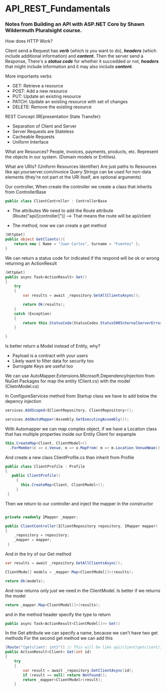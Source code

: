 # API_REST_Fundamentals
### Notes from Building an API with ASP.NET Core by Shawn Wildermuth Pluralsight course.

How does HTTP Work?

Client send a Request has **_verb_** (which is you want to do), **_headers_** (which include additional information) and **_content._**
Then the server send a Response, There's a **_status code_** for whether it succedded or not, **_headers_** that might include information and it may also include **_content._**

More importants verbs
- GET: Retrieve a resource
- POST: Add a new resource
- PUT: Update an existing resource
- PATCH: Update an existing resource with set of changes
- DELETE: Remove the existing resource

REST Concept (REpresentation State Transfer):
- Separation of Client and Server
- Server Requests are Stateless
- Cacheable Requests
- Uniform Interface

What are Resources? People, invoices, payments, products, etc. Represent the objects in our system. (Domain models or Entities).

What are URIs? (Uniform Resources Identifier) Are just paths to Resources like api.yourserver.com/invoice
Query Strings can be used for non-data elements (they're not part ot the URI itself, are optional arguments)

Our controller, When create the controller we create a class that inherits from ControllerBase

```C#
public class ClientController : ControllerBase
```

 - The attributes
 We need to add the Route attribute
 [Route("api/[controller]")] --> That means the route will be api/client
 
 - The method, now we can create a get method
 
``` C#
[HttpGet]
public object GetClients(){
    return new { Name = "Juan Carlos", Surname = "Fuentes" };
}
```
 
We can return a status code for indicated if the respond will be ok or wrong returning an ActionResult
 
```C#
[HttpGet]
public async Task<ActionResult> Get()
{
    try
    {
        var results = await _repository.GetAllClientsAsync();

        return Ok(results);
    }
    catch (Exception)
    {
        return this.StatusCode(StatusCodes.Status500InternalServerError, "Database Failed")
    }

}
```
 
Is better return a Model instead of Entity, why?

  - Payload is a contract with your users
  - Likely want to filter data for security too
  - Surrogate Keys are useful too
  
 We can use AutoMapper.Extensions.Microsoft.DependencyInjection from NuGet Packages for map the entity (Client.cs) with the model (ClietnModel.cs)
 
 In ConfigureServices method from Startup class we have to add below the depency injection
 
 ```C#
 services.AddScoped<IClientRepository, ClientRepository>();
 
 services.AddAutoMapper(Assembly.GetExecutingAssembly());
 ```
 
With Automapper we can map complex object, if we have a Location class that has multiple properties inside our Entity Client for expample

```C#
this.CreateMap<Client, ClientModel>()
  .ForMember(c => c.Venue, o => o.MapFrom( m => m.Location.VenueNmae));
```

And create a new class ClientProfile.cs than inherit from Profile
 
 ```C#
 public class ClientProfile : Profile
 {
    public ClientProfile()
      {
        this.CreateMap<Client, ClientModel>();
      }
  }
```

Then we return to our controller and inject the mapper in the constructor

```C#

private readonly IMapper _mapper;

public ClientController(IClientRepository repository, IMapper mapper)
{
    _repository = repository;
    _mapper = mapper;
 }
 ```
 
 And in the try of our Get method
 
 ```C#
 var results = await _repository.GetAllClientsAsync();

ClientMode[] models = _mapper.Map<ClientModel[]>(results);

return Ok(models);
```
      
And now returns only just we need in the ClientModel.  Is better if we returns the model

```C#
return _mapper.Map<ClientModel[]>(results);
```

and in the method header specify the type to return

```C#
public async Task<ActionResult<ClientModel[]>> Get()
```

In the Get attribute we can specify a name, because we can't have two get methods
For the second get method we can add this

```C#
[Route("{getclient: int}")] // This will be like api/client/getclient/1
public ActionResult<Client> Get(int id)
{
    try
    {
        var result = await _repository.GetClientAsync(id);
        if (result == null) return NotFound();
        return _mapper<ClientModel>(result);
    }
```












